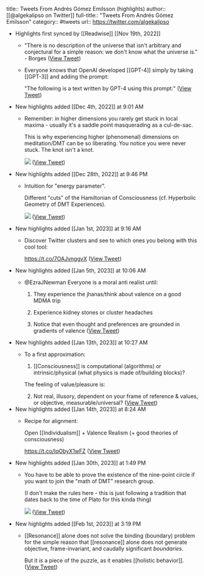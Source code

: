 title:: Tweets From Andrés Gómez Emilsson (highlights)
author:: [[@algekalipso on Twitter]]
full-title:: "Tweets From Andrés Gómez Emilsson"
category:: #tweets
url:: https://twitter.com/algekalipso

- Highlights first synced by [[Readwise]] [[Nov 19th, 2022]]
	- "There is no description of the universe that isn't arbitrary and conjectural for a simple reason: we don't know what the universe is." - Borges ([View Tweet](https://twitter.com/search?q=%22There%20is%20no%20description%20of%20the%20universe%20that%20isn%27t%20arbitrary%20and%20conjectural%20for%20a%20simple%20reason%3A%20we%20don%27t%20know%20what%20the%20universe%20is.%22%20-%20Borges%20%28from%3A%40algekalipso%29))
	- Everyone knows that OpenAI developed [[GPT-4]] simply by taking [[GPT-3]] and adding the prompt:
	  
	  "The following is a text written by GPT-4 using this prompt:" ([View Tweet](https://twitter.com/algekalipso/status/1589152134226153472))
- New highlights added [[Dec 4th, 2022]] at 9:01 AM
	- Remember: in higher dimensions you rarely get stuck in local maxima - usually it's a saddle point masquerading as a cul-de-sac.
	  
	  This is why experiencing higher (phenomenal) dimensions on meditation/DMT can be so liberating. You notice you were never stuck. The knot isn't a knot. 
	  
	  ![](https://pbs.twimg.com/media/Fi6xco5UUAAYbqJ.jpg) ([View Tweet](https://twitter.com/algekalipso/status/1598410749264920576))
- New highlights added [[Dec 28th, 2022]] at 9:46 PM
	- Intuition for "energy parameter".
	  
	  Different "cuts" of the Hamiltonian of Consciousness (cf. Hyperbolic Geometry of DMT Experiences). 
	  
	  ![](https://pbs.twimg.com/media/FlDnA15akAEZWAD.jpg) ([View Tweet](https://twitter.com/algekalipso/status/1608039207389507584))
- New highlights added [[Jan 1st, 2023]] at 9:16 AM
	- Discover Twitter clusters and see to which ones you belong with this cool tool:
	  
	  https://t.co/7OAJvnggvX ([View Tweet](https://twitter.com/algekalipso/status/1609217551107608577))
- New highlights added [[Jan 5th, 2023]] at 10:06 AM
	- @EzraJNewman Everyone is a moral anti realist until:
	  
	  1. They experience the jhanas/think about valence on a good MDMA trip 
	  
	  2. Experience kidney stones or cluster headaches
	  
	  3. Notice that even thought and preferences are grounded in gradients of valence ([View Tweet](https://twitter.com/algekalipso/status/1608220378702438401))
- New highlights added [[Jan 13th, 2023]] at 10:27 AM
	- To a first approximation:
	  
	  1. [[Consciousness]] is computational (algorithms) or intrinsic/physical (what physics is made of/building blocks)?
	  
	  The feeling of value/pleasure is:
	  
	  2. Not real, illusory, dependent on your frame of reference & values, or objective, measurable/universal? ([View Tweet](https://twitter.com/algekalipso/status/1612933863696896000))
- New highlights added [[Jan 14th, 2023]] at 8:24 AM
	- Recipe for alignment:
	  
	  Open [[Individualism]] + Valence Realism (+ good theories of consciousness)
	  
	  https://t.co/IqObyX1wFZ ([View Tweet](https://twitter.com/algekalipso/status/1613990565431111680))
- New highlights added [[Jan 30th, 2023]] at 1:49 PM
	- You have to be able to prove the existence of the nine-point circle if you want to join the "math of DMT" research group.
	  
	  (I don't make the rules here - this is just following a tradition that dates back to the time of Plato for this kinda thing) 
	  
	  ![](https://pbs.twimg.com/media/FnrOsGQaQAAlL8S.jpg) ([View Tweet](https://twitter.com/algekalipso/status/1619835145338621952))
- New highlights added [[Feb 1st, 2023]] at 3:19 PM
	- [[Resonance]] alone does not solve the binding (boundary) problem for the simple reason that [[resonance]] alone does not generate objective, frame-invariant, and caudally significant *boundaries*.
	  
	  But it *is* a piece of the puzzle, as it enables [[holistic behavior]]. ([View Tweet](https://twitter.com/algekalipso/status/1620611576771534849))